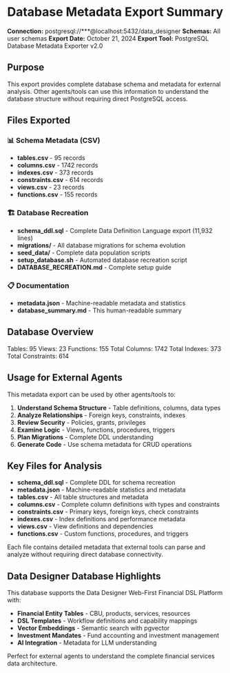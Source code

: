 # Database Metadata Export Summary

**Connection:** postgresql://***@localhost:5432/data_designer
**Schemas:** All user schemas
**Export Date:** October 21, 2024
**Export Tool:** PostgreSQL Database Metadata Exporter v2.0

## Purpose
This export provides complete database schema and metadata for external analysis.
Other agents/tools can use this information to understand the database structure
without requiring direct PostgreSQL access.

## Files Exported

### 📊 Schema Metadata (CSV)
- **tables.csv** - 95 records
- **columns.csv** - 1742 records
- **indexes.csv** - 373 records
- **constraints.csv** - 614 records
- **views.csv** - 23 records
- **functions.csv** - 155 records

### 🏗️ Database Recreation
- **schema_ddl.sql** - Complete Data Definition Language export (11,932 lines)
- **migrations/** - All database migrations for schema evolution
- **seed_data/** - Complete data population scripts
- **setup_database.sh** - Automated database recreation script
- **DATABASE_RECREATION.md** - Complete setup guide

### 📋 Documentation
- **metadata.json** - Machine-readable metadata and statistics
- **database_summary.md** - This human-readable summary

## Database Overview

Tables: 95
Views: 23
Functions: 155
Total Columns: 1742
Total Indexes: 373
Total Constraints: 614

## Usage for External Agents

This metadata export can be used by other agents/tools to:

1. **Understand Schema Structure** - Table definitions, columns, data types
2. **Analyze Relationships** - Foreign keys, constraints, indexes
3. **Review Security** - Policies, grants, privileges
4. **Examine Logic** - Views, functions, procedures, triggers
5. **Plan Migrations** - Complete DDL understanding
6. **Generate Code** - Use schema metadata for CRUD operations

## Key Files for Analysis

- **schema_ddl.sql** - Complete DDL for schema recreation
- **metadata.json** - Machine-readable statistics and metadata
- **tables.csv** - All table structures and metadata
- **columns.csv** - Complete column definitions with types and constraints
- **constraints.csv** - Primary keys, foreign keys, check constraints
- **indexes.csv** - Index definitions and performance metadata
- **views.csv** - View definitions and dependencies
- **functions.csv** - Custom functions, procedures, and triggers

Each file contains detailed metadata that external tools can parse and analyze
without requiring direct database connectivity.

## Data Designer Database Highlights

This database supports the Data Designer Web-First Financial DSL Platform with:

- **Financial Entity Tables** - CBU, products, services, resources
- **DSL Templates** - Workflow definitions and capability mappings
- **Vector Embeddings** - Semantic search with pgvector
- **Investment Mandates** - Fund accounting and investment management
- **AI Integration** - Metadata for LLM understanding

Perfect for external agents to understand the complete financial services data architecture.